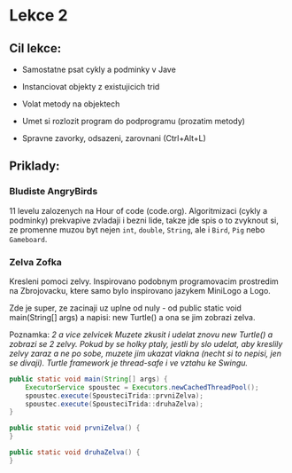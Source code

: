Lekce 2
=======

Cil lekce:
---------
- Samostatne psat cykly a podminky v Jave
- Instanciovat objekty z existujicich trid
- Volat metody na objektech
- Umet si rozlozit program do podprogramu (prozatim metody)

- Spravne zavorky, odsazeni, zarovnani (Ctrl+Alt+L)


Priklady:
--------

### Bludiste AngryBirds
 11 levelu zalozenych na Hour of code (code.org). Algoritmizaci (cykly a podminky) prekvapive zvladaji i bezni lide,
takze jde spis o to zvyknout si, ze promenne muzou byt nejen
`int`, `double`, `String`, ale i `Bird`, `Pig` nebo `Gameboard`.


### Zelva Zofka
Kresleni pomoci zelvy. Inspirovano podobnym programovacim prostredim na Zbrojovacku, ktere samo bylo inspirovano jazykem MiniLogo a Logo.

Zde je super, ze zacinaji uz uplne od nuly - od public static void main(String[] args) a napisi:
new Turtle() a ona se jim zobrazi zelva.

Poznamka:
*2 a vice zelvicek
Muzete zkusit i udelat znovu new Turtle() a zobrazi se 2 zelvy.
Pokud by se holky ptaly, jestli by slo udelat, aby kreslily zelvy zaraz a ne po sobe, muzete jim ukazat vlakna (necht si to nepisi, jen se divaji).
Turtle framework je thread-safe i ve vztahu ke Swingu.*
```Java
public static void main(String[] args) {
    ExecutorService spoustec = Executors.newCachedThreadPool();
    spoustec.execute(SpousteciTrida::prvniZelva);
    spoustec.execute(SpousteciTrida::druhaZelva);
}

public static void prvniZelva() {
}

public static void druhaZelva() {
}
```
